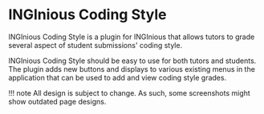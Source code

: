 # INGInious Coding Style

INGInious Coding Style is a plugin for INGInious that allows tutors to grade several aspect of student submissions' coding style.

INGInious Coding Style should be easy to use for both tutors and students. The plugin adds new buttons and displays to various existing menus in the application that can be used to add and view coding style grades.

!!! note
    All design is subject to change. As such, some screenshots might show outdated page designs.
